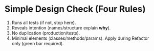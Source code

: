 # Simple Design Check (Four Rules)

1. Runs all tests (if not, stop here).
2. Reveals intention (names/structure explain **why**).
3. No duplication (production/tests).
4. Minimal elements (classes/methods/params).
   Apply during Refactor only (green bar required).
